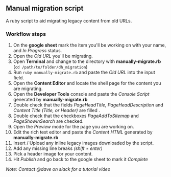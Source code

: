 ## Manual migration script
A ruby script to aid migrating legacy content from old URLs.

### Workflow steps
1. On the **google sheet** mark the item you'll be working on with your name, and _In Progress_ status.
2. Open the _Old URL_ you'll be migrating.
3. Open **Terminal** and change to the directory with **manually-migrate.rb** (`cd /path/to/folder/dh_migration`)
4. Run `ruby manually-migrate.rb` and paste the _Old URL_ into the input field.
5. Open the **Content Editor** and locate the shell page for the content you are migrating.
6. Open the **Developer Tools** console and paste the _Console Script_ generated by **manually-migrate.rb**
7. Double check that the fields _PageHeadTitle, PageHeadDescription_ and _Content Title (Title, or Header)_ are filled .
8. Double check that the checkboxes _PageAddToSitemap_ and _PageShowInSearch_ are checked.
9. Open the _Preview_ mode for the page you are working on.
10. Edit the rich text editor and paste the _Content HTML_ generated by **manually-migrate.rb**
11. Insert / Upload any inline legacy images downloaded by the script.
12. Add any missing line breaks _(shift + enter)_
13. Pick a header image for your content.
14. Hit _Publish_ and go back to the google sheet to mark it _Complete_


_Note: Contact @dave on slack for a tutorial video_
